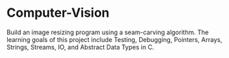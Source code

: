 # Computer-Vision
Build an image resizing program using a seam-carving algorithm.  The learning goals of this project include Testing, Debugging, Pointers, Arrays, Strings, Streams, IO, and Abstract Data Types in C. 
